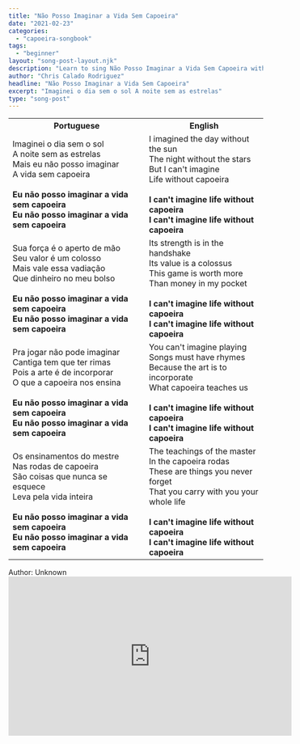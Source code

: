 ```yaml
---
title: "Não Posso Imaginar a Vida Sem Capoeira"
date: "2021-02-23"
categories:
  - "capoeira-songbook"
tags:
  - "beginner"
layout: "song-post-layout.njk"
description: "Learn to sing Não Posso Imaginar a Vida Sem Capoeira with english and portuguese translations along with a video to help you learn."
author: "Chris Calado Rodriguez"
headline: "Não Posso Imaginar a Vida Sem Capoeira"
excerpt: "Imaginei o dia sem o sol A noite sem as estrelas"
type: "song-post"
---
```


<table class="capoeira-table">
    <tr class="header-row">
        <th>Portuguese</th>
        <th>English</th>
    </tr>
    <tr>
        <td>Imaginei o dia sem o sol<br>
A noite sem as estrelas<br>
Mais eu não posso imaginar<br>
A vida sem capoeira<br><br>
<strong>Eu não posso imaginar a vida sem capoeira</strong><br>
<strong>Eu não posso imaginar a vida sem capoeira</strong></td>
        <td>I imagined the day without the sun<br>
The night without the stars<br>
But I can't imagine<br>
Life without capoeira<br><br>
<strong>I can't imagine life without capoeira</strong><br>
<strong>I can't imagine life without capoeira</strong></td>
    </tr>
    <tr>
        <td>Sua força é o aperto de mão<br>
Seu valor é um colosso<br>
Mais vale essa vadiação<br>
Que dinheiro no meu bolso<br><br>
<strong>Eu não posso imaginar a vida sem capoeira</strong><br>
<strong>Eu não posso imaginar a vida sem capoeira</strong></td>
        <td>Its strength is in the handshake<br>
Its value is a colossus<br>
This game is worth more<br>
Than money in my pocket<br><br>
<strong>I can't imagine life without capoeira</strong><br>
<strong>I can't imagine life without capoeira</strong></td>
    </tr>
    <tr>
        <td>Pra jogar não pode imaginar<br>
Cantiga tem que ter rimas<br>
Pois a arte é de incorporar<br>
O que a capoeira nos ensina<br><br>
<strong>Eu não posso imaginar a vida sem capoeira</strong><br>
<strong>Eu não posso imaginar a vida sem capoeira</strong></td>
        <td>You can't imagine playing<br>
Songs must have rhymes<br>
Because the art is to incorporate<br>
What capoeira teaches us<br><br>
<strong>I can't imagine life without capoeira</strong><br>
<strong>I can't imagine life without capoeira</strong></td>
    </tr>
    <tr>
        <td>Os ensinamentos do mestre<br>
Nas rodas de capoeira<br>
São coisas que nunca se esquece<br>
Leva pela vida inteira<br><br>
<strong>Eu não posso imaginar a vida sem capoeira</strong><br>
<strong>Eu não posso imaginar a vida sem capoeira</strong></td>
        <td>The teachings of the master<br>
In the capoeira rodas<br>
These are things you never forget<br>
That you carry with you your whole life<br><br>
<strong>I can't imagine life without capoeira</strong><br>
<strong>I can't imagine life without capoeira</strong></td>
    </tr>
</table>
<figcaption>
Author: Unknown
</figcaption>

<iframe width="560" height="315" src="https://www.youtube.com/embed/FS10EmcOlF8" title="YouTube video player" frameborder="0" allow="accelerometer; autoplay; clipboard-write; encrypted-media; gyroscope; picture-in-picture" allowfullscreen></iframe>